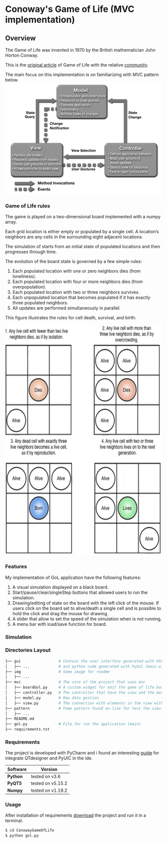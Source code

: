 # Conoway's Game of Life (MVC implementation)

## Overview
The Game of Life was invented in 1970 by the British mathematician John Horton Conway.

This is the [original article](http://ddi.cs.uni-potsdam.de/HyFISCH/Produzieren/lis_projekt/proj_gamelife/ConwayScientificAmerican.htm) of Game of Life with the relative [community](https://www.conwaylife.com/). 

The main focus on this implementation is on familiarizing with MVC pattern below.
<img src="https://github.com/iacopoerpichini/ConowayGameOfLife/blob/master/img/mvc.png" height="361" width="516">

### Game of Life rules 
The game is played on a two-dimensional board implemented with a numpy array.

Each grid location is either empty or populated by a single cell. A location’s neighbors are any cells in the surrounding eight adjacent locations. 

The simulation of starts from an initial state of populated locations and then progresses through time.

The evolution of the board state is governed by a few simple rules:

  1. Each populated location with one or zero neighbors dies (from loneliness).
  2. Each populated location with four or more neighbors dies (from overpopulation).
  3. Each populated location with two or three neighbors survives.
  4. Each unpopulated location that becomes populated if it has exactly three populated neighbors.
  5. All updates are performed simultaneously in parallel.
  
This figure illustrates the rules for cell death, survival, and birth:

<img src="https://github.com/iacopoerpichini/ConowayGameOfLife/blob/master/img/rules.png" height="742" width="808">



### Features
My implementation of GoL application have the following features:
  
  1. A visual simulation displayed on a black board.
  2. Start/pause/clear/singleStep buttons that allowed users to run the simulation.
  3. Drawing/editing of state on the board with the left click of the mouse. If users click on the board set to alive/death a single cell and is possible to hold the click and drag the mouse for drawing.
  4. A slider that allow to set the speed of the simulation when is not running.
  5. A menu bar with load/save function for board.

### Simulation


### Directories Layout

```bash
├── gui                 # Contain the user interface generated with QtDesigner
│   ├── ...             # and python code generated with PyUiC (main window and two dialog)  
├── img                 # Some image for readme
│   ├── ... 
├── mvc                 # The core of the project that uses mvc
│   ├── boardGol.py     # A custom widget for edit the game of life board
│   ├── controller.py   # The controller that have the view and the model
│   ├── model.py        # Raw data gestion
│   ├── view.py         # The connection with elements in the view with model
├── pattern             # Fome pattern found on-line for test the simulation
│   ├── ... 
├── README.md
├── gol.py              # File for run the application (main)
├── requirements.txt
```

### Requirements
The project is developed with PyCharm and i found an interesting [guide](https://pythonpyqt.com/how-to-install-pyqt5-in-pycharm/) for integrate QTdesigner and PyUIC in the ide.

| Software   | Version           |
| -----------|-------------------|
| **Python** | tested on v3.6    | 
| **PyQT5**  | tested on v5.15.2 |
| **Numpy**  | tested on v1.19.2 |

### Usage
After installation of requirements [download](https://github.com/iacopoerpichini/ConowayGameOfLife.git) the project and run it in a terminal.
```sh
$ cd ConowayGameOfLife
$ python gol.py
```
